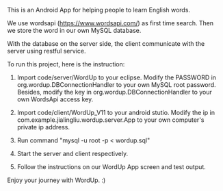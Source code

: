This is an Android App for helping people to learn English words. 

We use wordsapi (https://www.wordsapi.com/) as first time search. Then we store the word in our own MySQL database. 

With the database on the server side, the client communicate with the server using restful service.

To run this project, here is the instruction:

1. Import code/server/WordUp to your eclipse. Modify the PASSWORD in org.wordup.DBConnectionHandler to your own MySQL root password. Besides, modify the key in org.wordup.DBConnectionHandler to your own WordsApi access key. 

2. Import code/client/WordUp_V11 to your android stutio. Modify the ip in com.example.jialingliu.wordup.server.App to your own computer's private ip address. 

3. Run command "mysql -u root -p<PASSWORD> < wordup.sql"

4. Start the server and client respectively. 

5. Follow the instructions on our WordUp App screen and test output.

Enjoy your journey with WordUp. :)